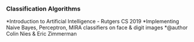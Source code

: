 ### Classification Algorithms ###
*Introduction to Artificial Intelligence - Rutgers CS 2019
*Implementing Naive Bayes, Perceptron, MIRA classifiers on face & digit images
*@author Colin Nies & Eric Zimmerman
